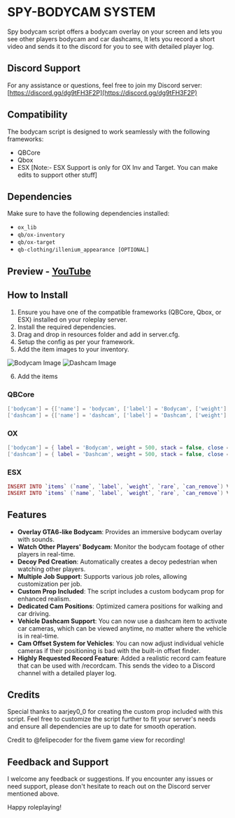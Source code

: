 # SPY-BODYCAM SYSTEM
Spy bodycam script offers a bodycam overlay on your screen and lets you see other players bodycam and car dashcams, It lets you record a short video and sends it to the discord for you to see with detailed player log.

## Discord Support
For any assistance or questions, feel free to join my Discord server: [https://discord.gg/dg9tFH3F2P](https://discord.gg/dg9tFH3F2P)

## Compatibility
The bodycam script is designed to work seamlessly with the following frameworks:
- QBCore
- Qbox
- ESX [Note:- ESX Support is only for OX Inv and Target. You can make edits to support other stuff]

## Dependencies
Make sure to have the following dependencies installed:
- `ox_lib`
- `qb/ox-inventory`
- `qb/ox-target`
- `qb-clothing/illenium_appearance [OPTIONAL]`

## Preview - [YouTube](https://youtu.be/bDKH9l0Zhzc)

## How to Install
1. Ensure you have one of the compatible frameworks (QBCore, Qbox, or ESX) installed on your roleplay server.
2. Install the required dependencies.
3. Drag and drop in resources folder and add in server.cfg.
4. Setup the config as per your framework.
5. Add the item images to your inventory.

![Bodycam Image](https://i.imgur.com/CuSyeZT.png)
![Dashcam Image](https://i.imgur.com/TVx1mcn.png)

6. Add the items

### QBCore
```lua
['bodycam'] = {['name'] = 'bodycam', ['label'] = 'Bodycam', ['weight'] = 500, ['type'] = 'item', ['image'] = 'bodycam.png', ['unique'] = true, ['useable'] = true, ['shouldClose'] = true, ['combinable'] = nil, ['description'] = 'Bodycam for authorized personnel only'},
['dashcam'] = {['name'] = 'dashcam', ['label'] = 'Dashcam', ['weight'] = 500, ['type'] = 'item', ['image'] = 'dashcam.png', ['unique'] = true, ['useable'] = true, ['shouldClose'] = true, ['combinable'] = nil, ['description'] = 'Dashcam for authorized vehicle only'},
```
### OX
```lua
['bodycam'] = { label = 'Bodycam', weight = 500, stack = false, close = true },
['dashcam'] = { label = 'Dashcam', weight = 500, stack = false, close = true },
```
### ESX
```lua
INSERT INTO `items` (`name`, `label`, `weight`, `rare`, `can_remove`) VALUES ('bodycam', 'Bodycam', 1, 0, 1);
INSERT INTO `items` (`name`, `label`, `weight`, `rare`, `can_remove`) VALUES ('dashcam', 'Dashcam', 1, 0, 1);
```
## Features
- **Overlay GTA6-like Bodycam**: Provides an immersive bodycam overlay with sounds.
- **Watch Other Players' Bodycam**: Monitor the bodycam footage of other players in real-time.
- **Decoy Ped Creation**: Automatically creates a decoy pedestrian when watching other players.
- **Multiple Job Support**: Supports various job roles, allowing customization per job.
- **Custom Prop Included**: The script includes a custom bodycam prop for enhanced realism.
- **Dedicated Cam Positions**: Optimized camera positions for walking and car driving.
- **Vehicle Dashcam Support**: You can now use a dashcam item to activate car cameras, which can be viewed anytime, no matter where the vehicle is in real-time.
- **Cam Offset System for Vehicles**: You can now adjust individual vehicle cameras if their positioning is bad with the built-in offset finder.
- **Highly Requested Record Feature**: Added a realistic record cam feature that can be used with /recordcam. This sends the video to a Discord channel with a detailed player log.

## Credits
Special thanks to aarjey0_0 for creating the custom prop included with this script.
Feel free to customize the script further to fit your server's needs and ensure all dependencies are up to date for smooth operation.

Credit to @felipecoder for the fivem game view for recording!

## Feedback and Support
I welcome any feedback or suggestions. If you encounter any issues or need support, please don't hesitate to reach out on the Discord server mentioned above.

Happy roleplaying!



